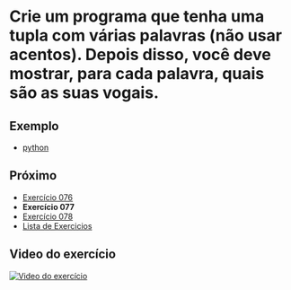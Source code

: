 # Crie um programa que tenha uma tupla com várias palavras (não usar acentos). Depois disso, você deve mostrar, para cada palavra, quais são as suas vogais.

## Exemplo

- [python](python)

## Próximo

- [Exercício 076](../076)
- **Exercício 077**
- [Exercício 078](../078)
- [Lista de Exercicios](../)

## Video do exercício

[![Video do exercício](https://img.youtube.com/vi/8BgSqrOpKvU/maxresdefault.jpg)](https://youtu.be/8BgSqrOpKvU)